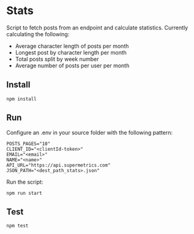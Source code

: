 # Stats

Script to fetch posts from an endpoint and calculate statistics. Currently calculating the following:
- Average character length of posts per month
- Longest post by character length per month
- Total posts split by week number
- Average number of posts per user per month

## Install
```
npm install
```

## Run
Configure an .env in your source folder with the following pattern:
```
POSTS_PAGES="10"
CLIENT_ID="<clientId-token>"
EMAIL="<email>"
NAME="<name>"
API_URL="https://api.supermetrics.com"
JSON_PATH="<dest_path_stats>.json"
```

Run the script:
```
npm run start
```

## Test
```
npm test
```
